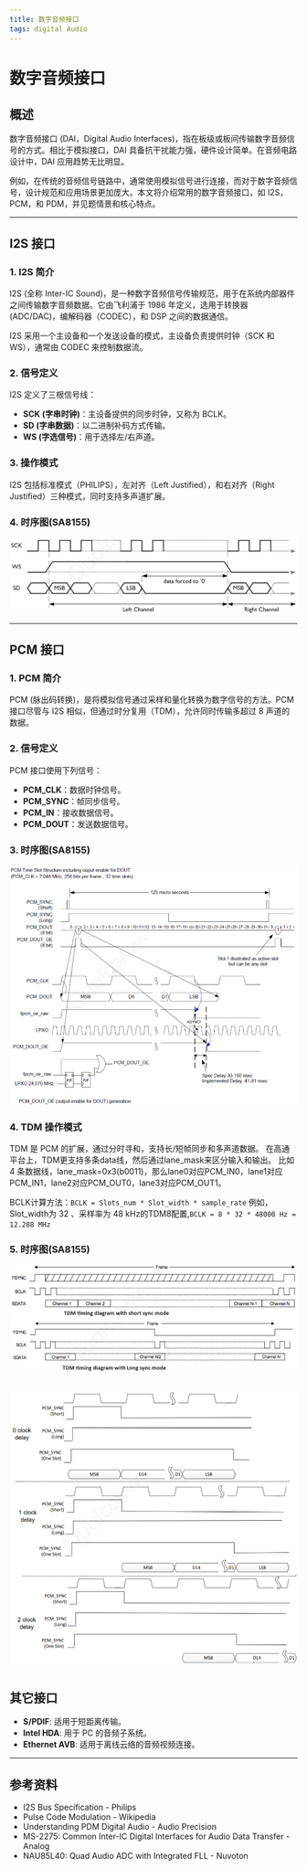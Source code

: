 ```yaml
---
title: 数字音频接口
tags: digital Audio
---
```


# 数字音频接口

## 概述

数字音频接口 (DAI，Digital Audio Interfaces)，指在板级或板间传输数字音频信号的方式。相比于模拟接口，DAI 具备抗干扰能力强，硬件设计简单。在音频电路设计中，DAI 应用趋势无比明显。

例如，在传统的音频信号链路中，通常使用模拟信号进行连接，而对于数字音频信号，设计规范和应用场景更加庞大。本文将介绍常用的数字音频接口，如 I2S，PCM，和 PDM，并见题情景和核心特点。

---

## I2S 接口

### 1. I2S 简介

I2S (全称 Inter-IC Sound)，是一种数字音频信号传输规范，用于在系统内部器件之间传输数字音频数据。它由飞利浦于 1986 年定义，选用于转换器 (ADC/DAC)，编解码器（CODEC），和 DSP 之间的数据通信。

I2S 采用一个主设备和一个发送设备的模式，主设备负责提供时钟（SCK 和 WS），通常由 CODEC 来控制数据流。

### 2. 信号定义

I2S 定义了三根信号线：

- **SCK (字串时钟)**：主设备提供的同步时钟，又称为 BCLK。
- **SD (字串数据)**：以二进制补码方式传输。
- **WS (字选信号)**：用于选择左/右声道。

### 3. 操作模式

I2S 包括标准模式（PHILIPS），左对齐（Left Justified），和右对齐（Right Justified）三种模式，同时支持多声道扩展。

### 4. 时序图(SA8155)

![i2s](/assets/images/digital-audio-interfaces-I2S.png)

---

## PCM 接口

### 1. PCM 简介

PCM (脉出码转换)，是将模拟信号通过采样和量化转换为数字信号的方法。PCM 接口尽管与 I2S 相似，但通过时分复用（TDM），允许同时传输多超过 8 声道的数据。

### 2. 信号定义

PCM 接口使用下列信号：

- **PCM_CLK**：数据时钟信号。
- **PCM_SYNC**：帧同步信号。
- **PCM_IN**：接收数据信号。
- **PCM_DOUT**：发送数据信号。


### 3. 时序图(SA8155)

![pcm](/assets/images/digital-audio-interfaces-pcm.png)

### 4. TDM 操作模式

TDM 是 PCM 的扩展，通过分时寻和，支持长/短帧同步和多声道数据。
在高通平台上，TDM更支持多条data线，然后通过lane_mask来区分输入和输出。
比如 4 条数据线，lane_mask=0x3(b0011)，那么lane0对应PCM_IN0，lane1对应PCM_IN1，lane2对应PCM_OUT0，lane3对应PCM_OUT1。

BCLK计算方法：`BCLK = Slots_num * Slot_width * sample_rate`
例如，Slot_width为 32 、采样率为 48 kHz的TDM8配置,`BCLK = 8 * 32 * 48000 Hz = 12.288 MHz `

### 5. 时序图(SA8155)

![tdm1](/assets/images/digital-audio-interfaces-tdm1.png)

![tdm2](/assets/images/digital-audio-interfaces-tdm2.png)
---

## 其它接口

- **S/PDIF**: 适用于短距离传输。
- **Intel HDA**: 用于 PC 的音频子系统。
- **Ethernet AVB**: 适用于离线云络的音频视频连接。

---

## 参考资料

- I2S Bus Specification - Philips
- Pulse Code Modulation - Wikipedia
- Understanding PDM Digital Audio - Audio Precision
- MS-2275: Common Inter-IC Digital Interfaces for Audio Data Transfer - Analog
- NAU85L40: Quad Audio ADC with Integrated FLL - Nuvoton
